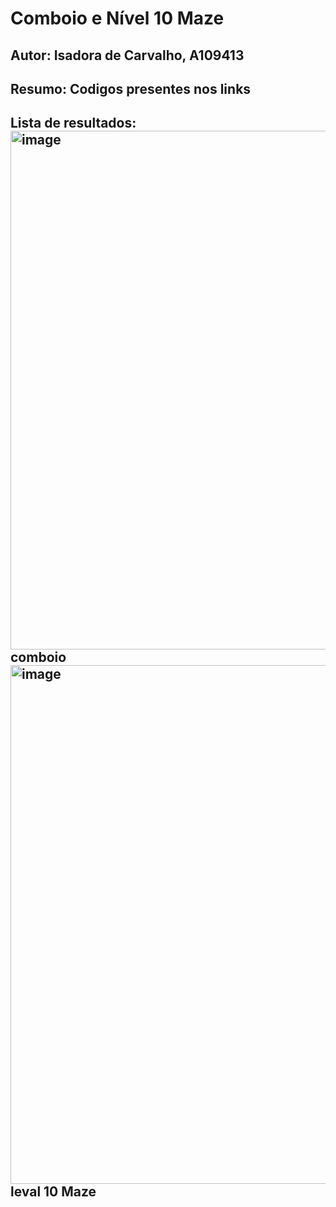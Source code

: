 # Comboio e Nível 10 Maze
## Autor: Isadora de Carvalho, A109413
## Resumo: Codigos presentes nos links 
## Lista de resultados: <img width="1661" height="830" alt="image" src="https://github.com/user-attachments/assets/b9adcb18-fc63-40cd-bbe6-ac0e39c79b20" /> comboio [<img width="1661" height="830" alt="image" src="https://github.com/user-attachments/assets/fb466a50-78f7-4e32-b42d-350d1f1d45b6" />](https://blockly.games/maze?lang=en&level=10&&skin=0#wuf6zm) leval 10 Maze


